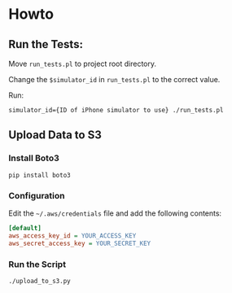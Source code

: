 # Howto

## Run the Tests:

Move `run_tests.pl` to project root directory.

Change the `$simulator_id` in `run_tests.pl` to the correct value.

Run:

```shell
simulator_id={ID of iPhone simulator to use} ./run_tests.pl
```

## Upload Data to S3

### Install Boto3

```shell
pip install boto3
```

### Configuration

Edit the `~/.aws/credentials` file and add the following contents:

```ini
[default]
aws_access_key_id = YOUR_ACCESS_KEY
aws_secret_access_key = YOUR_SECRET_KEY
```

### Run the Script

```shell
./upload_to_s3.py
```